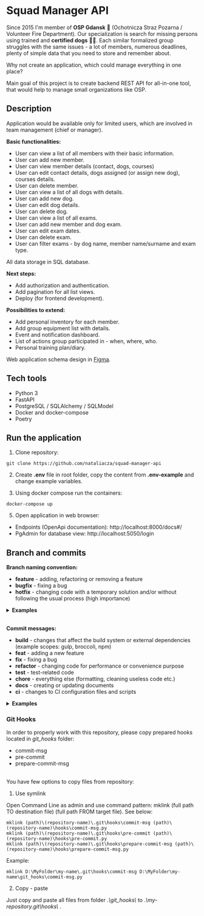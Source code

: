 # Squad Manager API

Since 2015 I'm member of <b>OSP Gdansk</b> 🚒 (Ochotnicza Straz Pozarna / Volunteer Fire Department). Our 
specialization is search for missing persons using trained and <b>certified dogs</b> 🐕‍🦺. Each similar formalized 
group struggles with the same issues - a lot of members, numerous deadlines, plenty of simple data that you need 
to store and remember about.

Why not create an application, which could manage everything in one place?

Main goal of this project is to create backend REST API for all-in-one tool, that would help to manage small organizations like OSP.

## Description
Application would be available only for limited users, which are involved in team management (chief or manager).

<b>Basic functionalities:</b>
- User can view a list of all members with their basic information.
- User can add new member.
- User can view member details (contact, dogs, courses)
- User can edit contact details, dogs assigned (or assign new dog), courses details.
- User can delete member.
- User can view a list of all dogs with details.
- User can add new dog.
- User can edit dog details.
- User can delete dog.
- User can view a list of all exams.
- User can add new member and dog exam.
- User can edit exam dates.
- User can delete exam.
- User can filter exams - by dog name, member name/surname and exam type.

All data storage in SQL database.

<b>Next steps:</b>
- Add authorization and authentication.
- Add pagination for all list views.
- Deploy (for frontend development).

<b>Possibilities to extend:</b>
- Add personal inventory for each member.
- Add group equipment list with details.
- Event and notification dashboard.
- List of actions group participated in - when, where, who.
- Personal training plan/diary.

Web application schema design in [Figma](https://www.figma.com/file/d2eQcOC1lFrzm9YcfCJkHZ/OSP---Web-design).

## Tech tools
- Python 3
- FastAPI
- PostgreSQL / SQLAlchemy / SQLModel
- Docker and docker-compose
- Poetry

## Run the application

1. Clone repository:
```
git clone https://github.com/nataliacza/squad-manager-api
```

2. Create **.env** file in root folder, copy the content from **.env-example** and change example variables.

3. Using docker compose run the containers:
```
docker-compose up
```

5. Open application in web browser:
- Endpoints (OpenApi documentation): http://localhost:8000/docs#/
- PgAdmin for database view: http://localhost:5050/login

## Branch and commits

<b>Branch naming convention:</b>
- <b>feature</b> - adding, refactoring or removing a feature
- <b>bugfix</b> - fixing a bug
- <b>hotfix</b> - changing code with a temporary solution and/or without following the usual process (high importance)

<details>
<summary markdown="span"><b>Examples</b></summary>
<i>

- feature/database-connection
- bugfix/docker-compose-ports
- hotfix/user-model

</i>
</details>
<br>

<b>Commit messages:</b>
- <b>build</b> - changes that affect the build system or external dependencies (example scopes: gulp, broccoli, npm)
- <b>feat</b> - adding a new feature
- <b>fix</b> - fixing a bug
- <b>refactor</b> - changing code for performance or convenience purpose
- <b>test</b> - test-related code
- <b>chore</b> - everything else (formatting, cleaning useless code etc.)
- <b>docs</b> - creating or updating documents
- <b>ci</b> - changes to  CI configuration files and scripts

<details>
<summary markdown="span"><b>Examples</b></summary>
<i>

- feat: add new model
- fix: update port number
- refactor: rewrite get endpoint
- test: add 5 unit tests
- chore: write README documentation

</i>
</details>

### Git Hooks
In order to properly work with this repository, please copy prepared hooks located in <i>git_hooks</i> folder:
- commit-msg
- pre-commit
- prepare-commit-msg

<br>
You have few options to copy files from repository:

1. Use symlink

Open Command Line as admin and use command pattern: mklink (full path TO destination file) (full path FROM target 
file). See below:
```
mklink (path)\(repository-name)\.git\hooks\commit-msg (path)\(repository-name)\hooks\commit-msg.py
mklink (path)\(repository-name)\.git\hooks\pre-commit (path)\(repository-name)\hooks\pre-commit.py
mklink (path)\(repository-name)\.git\hooks\prepare-commit-msg (path)\(repository-name)\hooks\prepare-commit-msg.py
```
Example:
```
mklink D:\MyFolder\my-name\.git\hooks\commit-msg D:\MyFolder\my-name\git_hooks\commit-msg.py
```

2. Copy - paste

Just copy and paste all files from folder <i> .\git_hooks\ </i> to <i> .\my-repository\.git\hooks\ </i>.
